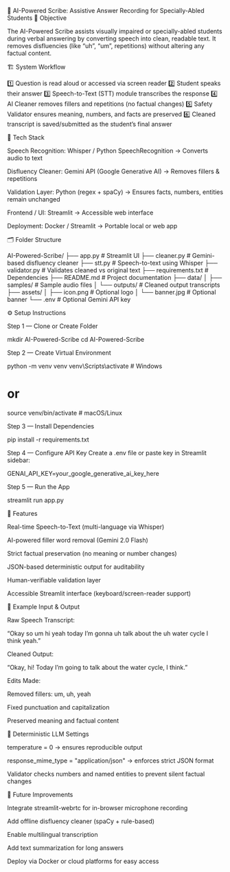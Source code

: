 🧠 AI-Powered Scribe: Assistive Answer Recording for Specially-Abled Students
🎯 Objective

The AI-Powered Scribe assists visually impaired or specially-abled students during verbal answering by converting speech into clean, readable text.
It removes disfluencies (like “uh”, “um”, repetitions) without altering any factual content.

🏗️ System Workflow

1️⃣ Question is read aloud or accessed via screen reader
2️⃣ Student speaks their answer
3️⃣ Speech-to-Text (STT) module transcribes the response
4️⃣ AI Cleaner removes fillers and repetitions (no factual changes)
5️⃣ Safety Validator ensures meaning, numbers, and facts are preserved
6️⃣ Cleaned transcript is saved/submitted as the student’s final answer

🧩 Tech Stack

Speech Recognition: Whisper / Python SpeechRecognition → Converts audio to text

Disfluency Cleaner: Gemini API (Google Generative AI) → Removes fillers & repetitions

Validation Layer: Python (regex + spaCy) → Ensures facts, numbers, entities remain unchanged

Frontend / UI: Streamlit → Accessible web interface

Deployment: Docker / Streamlit → Portable local or web app

🗂️ Folder Structure

AI-Powered-Scribe/
├── app.py # Streamlit UI
├── cleaner.py # Gemini-based disfluency cleaner
├── stt.py # Speech-to-text using Whisper
├── validator.py # Validates cleaned vs original text
├── requirements.txt # Dependencies
├── README.md # Project documentation
├── data/
│ ├── samples/ # Sample audio files
│ └── outputs/ # Cleaned output transcripts
├── assets/
│ ├── icon.png # Optional logo
│ └── banner.jpg # Optional banner
└── .env # Optional Gemini API key

⚙️ Setup Instructions

Step 1 — Clone or Create Folder

mkdir AI-Powered-Scribe
cd AI-Powered-Scribe


Step 2 — Create Virtual Environment

python -m venv venv
venv\Scripts\activate        # Windows
# or
source venv/bin/activate     # macOS/Linux


Step 3 — Install Dependencies

pip install -r requirements.txt


Step 4 — Configure API Key
Create a .env file or paste key in Streamlit sidebar:

GENAI_API_KEY=your_google_generative_ai_key_here


Step 5 — Run the App

streamlit run app.py

🧠 Features

Real-time Speech-to-Text (multi-language via Whisper)

AI-powered filler word removal (Gemini 2.0 Flash)

Strict factual preservation (no meaning or number changes)

JSON-based deterministic output for auditability

Human-verifiable validation layer

Accessible Streamlit interface (keyboard/screen-reader support)

🧪 Example Input & Output

Raw Speech Transcript:

“Okay so um hi yeah today I’m gonna uh talk about the uh water cycle I think yeah.”

Cleaned Output:

“Okay, hi! Today I’m going to talk about the water cycle, I think.”

Edits Made:

Removed fillers: um, uh, yeah

Fixed punctuation and capitalization

Preserved meaning and factual content

🔐 Deterministic LLM Settings

temperature = 0 → ensures reproducible output

response_mime_type = "application/json" → enforces strict JSON format

Validator checks numbers and named entities to prevent silent factual changes

🚀 Future Improvements

Integrate streamlit-webrtc for in-browser microphone recording

Add offline disfluency cleaner (spaCy + rule-based)

Enable multilingual transcription

Add text summarization for long answers

Deploy via Docker or cloud platforms for easy access
